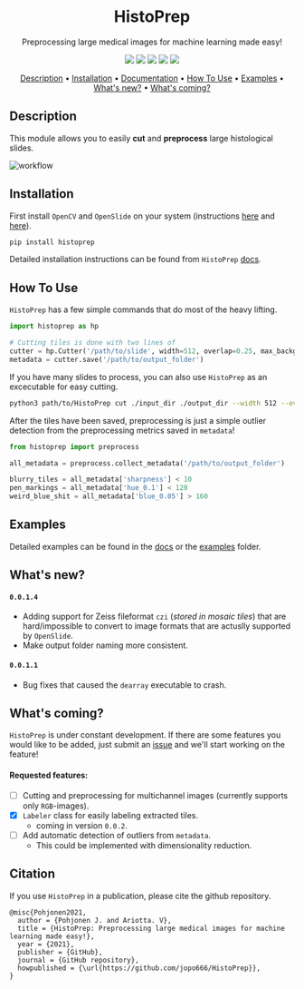 <div align="center">

# HistoPrep
Preprocessing large medical images for machine learning made easy!

<p align="center">
    <a href="#version" alt="Version">
        <img src="https://img.shields.io/pypi/v/histoprep"/></a>
    <a href="#licence" alt="Licence">
        <img src="https://img.shields.io/github/license/jopo666/HistoPrep"/></a>
    <a href="#docs" alt="Docs">
        <img src="https://img.shields.io/readthedocs/histoprep"/></a>
    <a href="#issues" alt="Issues">
        <img src="https://img.shields.io/github/issues/jopo666/HistoPrep"/></a>
    <a href="#activity" alt="Activity">
        <img src="https://img.shields.io/github/last-commit/jopo666/HistoPrep"/></a>
</p>

<p align="center">
  <a href="#description">Description</a> •
  <a href="#installation">Installation</a> •
  <a href="https://histoprep.readthedocs.io/en/latest/">Documentation</a> •
  <a href="#how-to-use">How To Use</a> •
  <a href="#examples">Examples</a> •
  <a href="#whats-new">What's new?</a> •
  <a href="#whats-coming">What's coming?</a>
</p>

</div>


## Description

This module allows you to easily **cut** and **preprocess** large histological slides.

![workflow](./docs/_static/workflow.jpeg)


## Installation

First install `OpenCV` and `OpenSlide` on your system (instructions [here](https://docs.opencv.org/master/d0/d3d/tutorial_general_install.html) and [here](https://openslide.org/download/)).

```bash 
pip install histoprep
```

Detailed installation instructions can be found from `HistoPrep` [docs](https://histoprep.readthedocs.io/en/latest/install.html). 

## How To Use

``HistoPrep`` has a few simple commands that do most of the heavy lifting.

```python
import histoprep as hp

# Cutting tiles is done with two lines of
cutter = hp.Cutter('/path/to/slide', width=512, overlap=0.25, max_background=0.7)
metadata = cutter.save('/path/to/output_folder')
```

If you have many slides to process, you can also use `HistoPrep` as an excecutable for easy cutting.

```bash
python3 path/to/HistoPrep cut ./input_dir ./output_dir --width 512 --overlap 0.25 --img_type jpeg
```


After the tiles have been saved, preprocessing is just a simple outlier detection from the preprocessing metrics saved in `metadata`!

```python
from histoprep import preprocess

all_metadata = preprocess.collect_metadata('/path/to/output_folder')

blurry_tiles = all_metadata['sharpness'] < 10
pen_markings = all_metadata['hue_0.1'] < 120
weird_blue_shit = all_metadata['blue_0.05'] > 160
```

## Examples

Detailed examples can be found in the [docs](https://histoprep.readthedocs.io/en/latest/) or the [examples](./examples) folder.

## What's new?

#### `0.0.1.4`
- Adding support for Zeiss fileformat `czi` (_stored in mosaic tiles_) that are hard/impossible to convert to image formats that are actuslly supported by `OpenSlide`.
- Make output folder naming more consistent.

#### `0.0.1.1`
- Bug fixes that caused the `dearray` executable to crash.


## What's coming?

`HistoPrep` is under constant development. If there are some features you would like to be added, just submit an [issue](https://github.com/jopo666/HistoPrep/issues) and we'll start working on the feature!

#### Requested features:

- [ ] Cutting and preprocessing for multichannel images (currently supports only `RGB`-images).
- [x] ``Labeler`` class for easily labeling extracted tiles.
  - coming in version `0.0.2`.
- [ ] Add automatic detection of outliers from `metadata`.
  - This could be implemented with dimensionality reduction.


## Citation

If you use `HistoPrep` in a publication, please cite the github repository.

```
@misc{Pohjonen2021,
  author = {Pohjonen J. and Ariotta. V},
  title = {HistoPrep: Preprocessing large medical images for machine learning made easy!},
  year = {2021},
  publisher = {GitHub},
  journal = {GitHub repository},
  howpublished = {\url{https://github.com/jopo666/HistoPrep}},
}
```